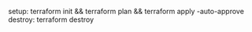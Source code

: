setup: terraform init && terraform plan && terraform apply -auto-approve
destroy: terraform destroy
